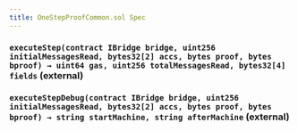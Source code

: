```yaml
---
title: OneStepProofCommon.sol Spec
---
```


### `executeStep(contract IBridge bridge, uint256 initialMessagesRead, bytes32[2] accs, bytes proof, bytes bproof) → uint64 gas, uint256 totalMessagesRead, bytes32[4] fields` (external)

### `executeStepDebug(contract IBridge bridge, uint256 initialMessagesRead, bytes32[2] accs, bytes proof, bytes bproof) → string startMachine, string afterMachine` (external)
